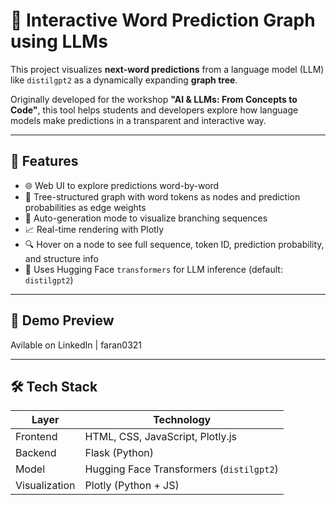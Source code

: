# 🔮 Interactive Word Prediction Graph using LLMs

This project visualizes **next-word predictions** from a language model (LLM) like `distilgpt2` as a dynamically expanding **graph tree**.

Originally developed for the workshop **"AI & LLMs: From Concepts to Code"**, this tool helps students and developers explore how language models make predictions in a transparent and interactive way.

---

## 🚀 Features

- 🌐 Web UI to explore predictions word-by-word
- 🌳 Tree-structured graph with word tokens as nodes and prediction probabilities as edge weights
- 🔁 Auto-generation mode to visualize branching sequences
- 📈 Real-time rendering with Plotly
- 🔍 Hover on a node to see full sequence, token ID, prediction probability, and structure info
- 🧠 Uses Hugging Face `transformers` for LLM inference (default: `distilgpt2`)

---

## 📸 Demo Preview

Avilable on LinkedIn | faran0321

---

## 🛠️ Tech Stack

| Layer     | Technology                       |
|-----------|----------------------------------|
| Frontend  | HTML, CSS, JavaScript, Plotly.js |
| Backend   | Flask (Python)                   |
| Model     | Hugging Face Transformers (`distilgpt2`) |
| Visualization | Plotly (Python + JS)         |
